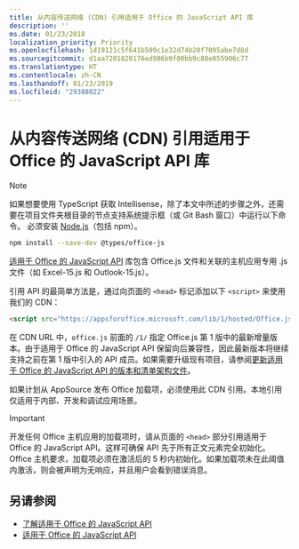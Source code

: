```yaml
---
title: 从内容传送网络 (CDN) 引用适用于 Office 的 JavaScript API 库
description: ''
ms.date: 01/23/2018
localization_priority: Priority
ms.openlocfilehash: 1d19121c5f641b509c1e32d74b20f7095abe7d8d
ms.sourcegitcommit: d1aa7201820176ed986b9f00bb9c88e055906c77
ms.translationtype: HT
ms.contentlocale: zh-CN
ms.lasthandoff: 01/23/2019
ms.locfileid: "29388022"
---
```

# <a name="referencing-the-javascript-api-for-office-library-from-its-content-delivery-network-cdn"></a>从内容传送网络 (CDN) 引用适用于 Office 的 JavaScript API 库

> [!NOTE]
> 如果想要使用 TypeScript 获取 Intellisense，除了本文中所述的步骤之外，还需要在项目文件夹根目录的节点支持系统提示框（或 Git Bash 窗口）中运行以下命令。 必须安装 [Node.js](https://nodejs.org)（包括 npm）。
> 
> ```bash
> npm install --save-dev @types/office-js
> ```

[适用于 Office 的 JavaScript API](https://docs.microsoft.com/office/dev/add-ins/reference/javascript-api-for-office) 库包含 Office.js 文件和关联的主机应用专用 .js 文件（如 Excel-15.js 和 Outlook-15.js）。 


引用 API 的最简单方法是，通过向页面的 `<head>` 标记添加以下 `<script>` 来使用我们的 CDN：  

```html
<script src="https://appsforoffice.microsoft.com/lib/1/hosted/Office.js" type="text/javascript"></script>
```

在 CDN URL 中，`office.js` 前面的 `/1/` 指定 Office.js 第 1 版中的最新增量版本。由于适用于 Office 的 JavaScript API 保留向后兼容性，因此最新版本将继续支持之前在第 1 版中引入的 API 成员。如果需要升级现有项目，请参阅[更新适用于 Office 的 JavaScript API 的版本和清单架构文件](update-your-javascript-api-for-office-and-manifest-schema-version.md)。 

如果计划从 AppSource 发布 Office 加载项，必须使用此 CDN 引用。本地引用仅适用于内部、开发和调试应用场景。

> [!IMPORTANT]
>  开发任何 Office 主机应用的加载项时，请从页面的 `<head>` 部分引用适用于 Office 的 JavaScript API。这样可确保 API 先于所有正文元素完全初始化。Office 主机要求，加载项必须在激活后的 5 秒内初始化。如果加载项未在此阈值内激活，则会被声明为无响应，并且用户会看到错误消息。       

## <a name="see-also"></a>另请参阅

- [了解适用于 Office 的 JavaScript API](understanding-the-javascript-api-for-office.md)    
- [适用于 Office 的 JavaScript API](https://docs.microsoft.com/office/dev/add-ins/reference/javascript-api-for-office)
    
